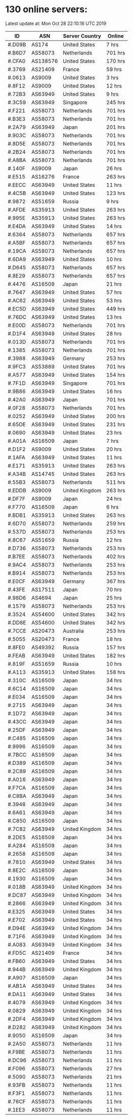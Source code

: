 # 130 online servers:

Latest update at: Mon Oct 28 22:10:16 UTC 2019

| ID | ASN | Server Country | Online |
| -- | --- | -------------- | ------ |
| #.D09B | AS174 | United States | 7 hrs |
| #.B6D7 | AS58073 | Netherlands | 701 hrs |
| #.CFA0 | AS138576 | United States | 170 hrs |
| #.3769 | AS21409 | France | 59 hrs |
| #.0613 | AS9009 | United States | 3 hrs |
| #.8F12 | AS9009 | United States | 12 hrs |
| #.72B3 | AS63949 | United States | 9 hrs |
| #.3C59 | AS63949 | Singapore | 245 hrs |
| #.F221 | AS58073 | Netherlands | 701 hrs |
| #.B3E3 | AS58073 | Netherlands | 701 hrs |
| #.2A79 | AS63949 | Japan | 201 hrs |
| #.903C | AS58073 | Netherlands | 701 hrs |
| #.8D5E | AS58073 | Netherlands | 701 hrs |
| #.2B24 | AS58073 | Netherlands | 701 hrs |
| #.A8BA | AS58073 | Netherlands | 701 hrs |
| #.140F | AS9009 | Japan | 26 hrs |
| #.E515 | AS16276 | France | 263 hrs |
| #.EECC | AS63949 | United States | 11 hrs |
| #.4C5B | AS63949 | United States | 123 hrs |
| #.9872 | AS51659 | Russia | 9 hrs |
| #.AFDE | AS35913 | United States | 263 hrs |
| #.995E | AS35913 | United States | 263 hrs |
| #.E4DA | AS63949 | United States | 14 hrs |
| #.6364 | AS58073 | Netherlands | 657 hrs |
| #.A5BF | AS58073 | Netherlands | 657 hrs |
| #.19CA | AS58073 | Netherlands | 657 hrs |
| #.6DA9 | AS63949 | United States | 10 hrs |
| #.D645 | AS58073 | Netherlands | 657 hrs |
| #.8E29 | AS58073 | Netherlands | 657 hrs |
| #.4476 | AS16509 | Japan | 21 hrs |
| #.7647 | AS63949 | United States | 57 hrs |
| #.AC62 | AS63949 | United States | 53 hrs |
| #.EC5D | AS63949 | United States | 449 hrs |
| #.76DC | AS63949 | United States | 13 hrs |
| #.E00D | AS58073 | Netherlands | 701 hrs |
| #.D1F4 | AS63949 | United States | 28 hrs |
| #.013D | AS58073 | Netherlands | 701 hrs |
| #.1385 | AS58073 | Netherlands | 701 hrs |
| #.3988 | AS63949 | Germany | 253 hrs |
| #.9FC3 | AS53889 | United States | 701 hrs |
| #.A577 | AS63949 | United States | 154 hrs |
| #.7F1D | AS63949 | Singapore | 701 hrs |
| #.9B86 | AS63949 | United States | 16 hrs |
| #.42A0 | AS63949 | Japan | 701 hrs |
| #.0F28 | AS58073 | Netherlands | 701 hrs |
| #.0252 | AS63949 | United States | 200 hrs |
| #.65DE | AS63949 | United States | 231 hrs |
| #.0690 | AS63949 | United States | 23 hrs |
| #.A01A | AS16509 | Japan | 7 hrs |
| #.D1F2 | AS9009 | United States | 20 hrs |
| #.1AFA | AS63949 | United States | 11 hrs |
| #.E171 | AS35913 | United States | 263 hrs |
| #.A34B | AS14745 | United States | 263 hrs |
| #.55B3 | AS58073 | Netherlands | 511 hrs |
| #.EDDB | AS9009 | United Kingdom | 263 hrs |
| #.DF7F | AS9009 | Japan | 24 hrs |
| #.F770 | AS16509 | Japan | 6 hrs |
| #.BDB1 | AS35913 | United States | 263 hrs |
| #.6D70 | AS58073 | Netherlands | 259 hrs |
| #.537D | AS58073 | Netherlands | 253 hrs |
| #.8C67 | AS51659 | Russia | 12 hrs |
| #.D736 | AS58073 | Netherlands | 253 hrs |
| #.B7EE | AS58073 | Netherlands | 402 hrs |
| #.9AC4 | AS58073 | Netherlands | 253 hrs |
| #.B914 | AS58073 | Netherlands | 253 hrs |
| #.E0CF | AS63949 | Germany | 367 hrs |
| #.43FE | AS17511 | Japan | 70 hrs |
| #.98D6 | AS4694 | Japan | 25 hrs |
| #.1579 | AS58073 | Netherlands | 253 hrs |
| #.3524 | AS54600 | United States | 342 hrs |
| #.DD8E | AS54600 | United States | 342 hrs |
| #.7CCE | AS20473 | Australia | 253 hrs |
| #.5055 | AS20473 | France | 18 hrs |
| #.8FE0 | AS49392 | Russia | 157 hrs |
| #.FEAB | AS63949 | United States | 182 hrs |
| #.819F | AS51659 | Russia | 10 hrs |
| #.A113 | AS35913 | United States | 158 hrs |
| #.310C | AS16509 | Japan | 34 hrs |
| #.6C14 | AS16509 | Japan | 34 hrs |
| #.E034 | AS16509 | Japan | 34 hrs |
| #.2715 | AS63949 | Japan | 34 hrs |
| #.1D72 | AS63949 | Japan | 34 hrs |
| #.43CC | AS63949 | Japan | 34 hrs |
| #.25DF | AS63949 | Japan | 34 hrs |
| #.C485 | AS16509 | Japan | 34 hrs |
| #.9996 | AS16509 | Japan | 34 hrs |
| #.7BCC | AS16509 | Japan | 34 hrs |
| #.D389 | AS16509 | Japan | 34 hrs |
| #.2C89 | AS16509 | Japan | 34 hrs |
| #.A016 | AS63949 | Japan | 34 hrs |
| #.F7CA | AS16509 | Japan | 34 hrs |
| #.C8BA | AS63949 | Japan | 34 hrs |
| #.3948 | AS63949 | Japan | 34 hrs |
| #.6A61 | AS63949 | Japan | 34 hrs |
| #.C850 | AS16509 | Japan | 34 hrs |
| #.7C82 | AS63949 | United Kingdom | 34 hrs |
| #.2DE5 | AS16509 | Japan | 34 hrs |
| #.A284 | AS16509 | Japan | 34 hrs |
| #.2658 | AS16509 | Japan | 34 hrs |
| #.7810 | AS63949 | United States | 34 hrs |
| #.8E2C | AS16509 | Japan | 34 hrs |
| #.1930 | AS16509 | Japan | 34 hrs |
| #.018B | AS63949 | United Kingdom | 34 hrs |
| #.DC87 | AS63949 | United Kingdom | 34 hrs |
| #.2866 | AS63949 | United Kingdom | 34 hrs |
| #.E325 | AS63949 | United States | 34 hrs |
| #.E702 | AS63949 | United States | 34 hrs |
| #.D94E | AS63949 | United Kingdom | 34 hrs |
| #.71F6 | AS63949 | United Kingdom | 34 hrs |
| #.A083 | AS63949 | United Kingdom | 34 hrs |
| #.FD5C | AS21409 | France | 34 hrs |
| #.FB60 | AS63949 | United States | 34 hrs |
| #.944B | AS63949 | United Kingdom | 34 hrs |
| #.A907 | AS16509 | Japan | 34 hrs |
| #.AB1A | AS63949 | United States | 34 hrs |
| #.DA11 | AS63949 | United States | 34 hrs |
| #.4079 | AS63949 | United Kingdom | 34 hrs |
| #.0829 | AS63949 | United Kingdom | 34 hrs |
| #.2DF4 | AS63949 | United Kingdom | 34 hrs |
| #.D282 | AS63949 | United Kingdom | 34 hrs |
| #.9050 | AS16509 | Japan | 34 hrs |
| #.2A50 | AS58073 | Netherlands | 11 hrs |
| #.F9BE | AS58073 | Netherlands | 11 hrs |
| #.DC96 | AS58073 | Netherlands | 11 hrs |
| #.F096 | AS58073 | Netherlands | 27 hrs |
| #.5090 | AS58073 | Netherlands | 21 hrs |
| #.93FB | AS58073 | Netherlands | 11 hrs |
| #.F3F1 | AS58073 | Netherlands | 11 hrs |
| #.76CF | AS58073 | Netherlands | 11 hrs |
| #.1EE3 | AS58073 | Netherlands | 11 hrs |

